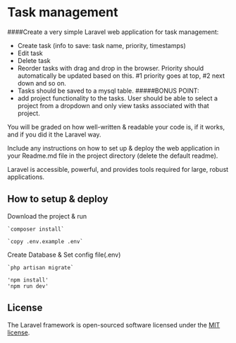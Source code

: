 # Task management

####Create a very simple Laravel web application for task management:

- Create task (info to save: task name, priority, timestamps)
- Edit task
- Delete task
- Reorder tasks with drag and drop in the browser. Priority should automatically be updated based on this. #1 priority goes at top, #2 next down and so on.
- Tasks should be saved to a mysql table.
#####BONUS POINT: 
- add project functionality to the tasks. User should be able to select a project from a dropdown and only view tasks associated with that project.

You will be graded on how well-written & readable your code is, if it works, and if you did it the Laravel way.

Include any instructions on how to set up & deploy the web application in your Readme.md file in the project directory (delete the default readme).

Laravel is accessible, powerful, and provides tools required for large, robust applications.

## How to setup & deploy

Download the project & run

    `composer install`

    `copy .env.example .env`

Create Database & Set config file(.env)

    `php artisan migrate`

    'npm install'
    'npm run dev'


## License

The Laravel framework is open-sourced software licensed under the [MIT license](https://opensource.org/licenses/MIT).
